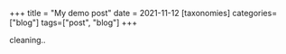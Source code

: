 +++
title = "My demo post"
date = 2021-11-12
[taxonomies]
categories=["blog"]
tags=["post", "blog"]
+++

cleaning..
